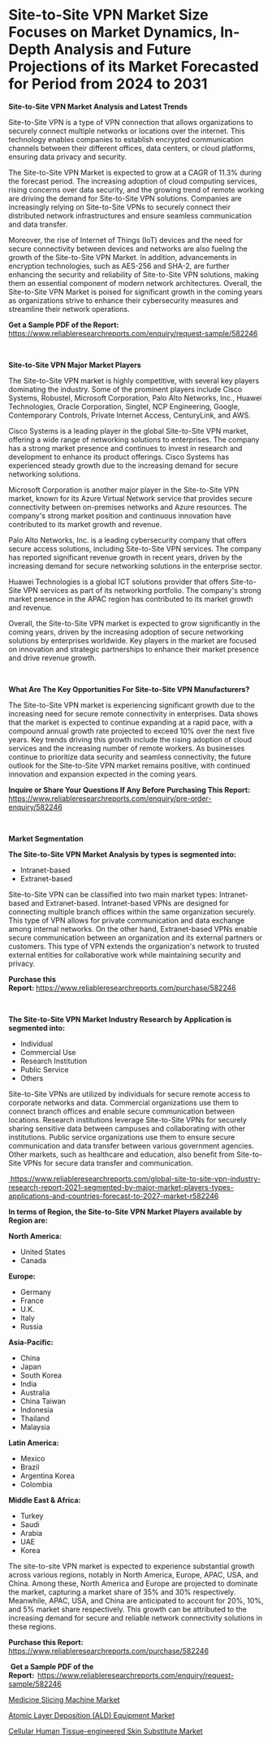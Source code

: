 <p><h1>Site-to-Site VPN Market Size Focuses on Market Dynamics, In-Depth Analysis and Future Projections of its Market Forecasted for Period from 2024 to 2031</h1></p><p><strong>Site-to-Site VPN Market Analysis and Latest Trends</strong></p>
<p><p>Site-to-Site VPN is a type of VPN connection that allows organizations to securely connect multiple networks or locations over the internet. This technology enables companies to establish encrypted communication channels between their different offices, data centers, or cloud platforms, ensuring data privacy and security.</p><p>The Site-to-Site VPN Market is expected to grow at a CAGR of 11.3% during the forecast period. The increasing adoption of cloud computing services, rising concerns over data security, and the growing trend of remote working are driving the demand for Site-to-Site VPN solutions. Companies are increasingly relying on Site-to-Site VPNs to securely connect their distributed network infrastructures and ensure seamless communication and data transfer.</p><p>Moreover, the rise of Internet of Things (IoT) devices and the need for secure connectivity between devices and networks are also fueling the growth of the Site-to-Site VPN Market. In addition, advancements in encryption technologies, such as AES-256 and SHA-2, are further enhancing the security and reliability of Site-to-Site VPN solutions, making them an essential component of modern network architectures. Overall, the Site-to-Site VPN Market is poised for significant growth in the coming years as organizations strive to enhance their cybersecurity measures and streamline their network operations.</p></p>
<p><strong>Get a Sample PDF of the Report:&nbsp;</strong> <a href="https://www.reliableresearchreports.com/enquiry/request-sample/582246">https://www.reliableresearchreports.com/enquiry/request-sample/582246</a></p>
<p>&nbsp;</p>
<p><strong>Site-to-Site VPN Major Market Players</strong></p>
<p><p>The Site-to-Site VPN market is highly competitive, with several key players dominating the industry. Some of the prominent players include Cisco Systems, Robustel, Microsoft Corporation, Palo Alto Networks, Inc., Huawei Technologies, Oracle Corporation, Singtel, NCP Engineering, Google, Contemporary Controls, Private Internet Access, CenturyLink, and AWS.</p><p>Cisco Systems is a leading player in the global Site-to-Site VPN market, offering a wide range of networking solutions to enterprises. The company has a strong market presence and continues to invest in research and development to enhance its product offerings. Cisco Systems has experienced steady growth due to the increasing demand for secure networking solutions.</p><p>Microsoft Corporation is another major player in the Site-to-Site VPN market, known for its Azure Virtual Network service that provides secure connectivity between on-premises networks and Azure resources. The company's strong market position and continuous innovation have contributed to its market growth and revenue.</p><p>Palo Alto Networks, Inc. is a leading cybersecurity company that offers secure access solutions, including Site-to-Site VPN services. The company has reported significant revenue growth in recent years, driven by the increasing demand for secure networking solutions in the enterprise sector.</p><p>Huawei Technologies is a global ICT solutions provider that offers Site-to-Site VPN services as part of its networking portfolio. The company's strong market presence in the APAC region has contributed to its market growth and revenue.</p><p>Overall, the Site-to-Site VPN market is expected to grow significantly in the coming years, driven by the increasing adoption of secure networking solutions by enterprises worldwide. Key players in the market are focused on innovation and strategic partnerships to enhance their market presence and drive revenue growth.</p></p>
<p>&nbsp;</p>
<p><strong>What Are The Key Opportunities For Site-to-Site VPN Manufacturers?</strong></p>
<p><p>The Site-to-Site VPN market is experiencing significant growth due to the increasing need for secure remote connectivity in enterprises. Data shows that the market is expected to continue expanding at a rapid pace, with a compound annual growth rate projected to exceed 10% over the next five years. Key trends driving this growth include the rising adoption of cloud services and the increasing number of remote workers. As businesses continue to prioritize data security and seamless connectivity, the future outlook for the Site-to-Site VPN market remains positive, with continued innovation and expansion expected in the coming years.</p></p>
<p><strong>Inquire or Share Your Questions If Any Before Purchasing This Report:</strong> <a href="https://www.reliableresearchreports.com/enquiry/pre-order-enquiry/582246">https://www.reliableresearchreports.com/enquiry/pre-order-enquiry/582246</a></p>
<p>&nbsp;</p>
<p><strong>Market Segmentation</strong></p>
<p><strong>The Site-to-Site VPN Market Analysis by types is segmented into:</strong></p>
<p><ul><li>Intranet-based</li><li>Extranet-based</li></ul></p>
<p><p>Site-to-Site VPN can be classified into two main market types: Intranet-based and Extranet-based. Intranet-based VPNs are designed for connecting multiple branch offices within the same organization securely. This type of VPN allows for private communication and data exchange among internal networks. On the other hand, Extranet-based VPNs enable secure communication between an organization and its external partners or customers. This type of VPN extends the organization's network to trusted external entities for collaborative work while maintaining security and privacy.</p></p>
<p><strong>Purchase this Report:&nbsp;</strong><a href="https://www.reliableresearchreports.com/purchase/582246">https://www.reliableresearchreports.com/purchase/582246</a></p>
<p>&nbsp;</p>
<p><strong>The Site-to-Site VPN Market Industry Research by Application is segmented into:</strong></p>
<p><ul><li>Individual</li><li>Commercial Use</li><li>Research Institution</li><li>Public Service</li><li>Others</li></ul></p>
<p><p>Site-to-Site VPNs are utilized by individuals for secure remote access to corporate networks and data. Commercial organizations use them to connect branch offices and enable secure communication between locations. Research institutions leverage Site-to-Site VPNs for securely sharing sensitive data between campuses and collaborating with other institutions. Public service organizations use them to ensure secure communication and data transfer between various government agencies. Other markets, such as healthcare and education, also benefit from Site-to-Site VPNs for secure data transfer and communication.</p></p>
<p><a href="https://www.reliableresearchreports.com/global-site-to-site-vpn-industry-research-report-2021-segmented-by-major-market-players-types-applications-and-countries-forecast-to-2027-market-r582246">&nbsp;https://www.reliableresearchreports.com/global-site-to-site-vpn-industry-research-report-2021-segmented-by-major-market-players-types-applications-and-countries-forecast-to-2027-market-r582246</a></p>
<p><strong>In terms of Region, the Site-to-Site VPN Market Players available by Region are:</strong></p>
<p>
    <p> <strong> North America: </strong>
        <ul>
            <li>United States</li>
            <li>Canada</li>
        </ul>
        </p> 
    <p> <strong> Europe: </strong>
        <ul>
            <li>Germany</li>
            <li>France</li>
            <li>U.K.</li>
            <li>Italy</li>
            <li>Russia</li>
        </ul>
        </p> 
    <p> <strong> Asia-Pacific: </strong>
        <ul>
            <li>China</li>
            <li>Japan</li>
            <li>South Korea</li>
            <li>India</li>
            <li>Australia</li>
            <li>China Taiwan</li>
            <li>Indonesia</li>
            <li>Thailand</li>
            <li>Malaysia</li>
        </ul>
        </p> 
    <p> <strong> Latin America: </strong>
        <ul>
            <li>Mexico</li>
            <li>Brazil</li>
            <li>Argentina Korea</li>
            <li>Colombia</li>
        </ul>
        </p> 
    <p> <strong> Middle East & Africa: </strong>
        <ul>
            <li>Turkey</li>
            <li>Saudi</li>
            <li>Arabia</li>
            <li>UAE</li>
            <li>Korea</li>
        </ul>
    </p>
    </p>
<p><p>The site-to-site VPN market is expected to experience substantial growth across various regions, notably in North America, Europe, APAC, USA, and China. Among these, North America and Europe are projected to dominate the market, capturing a market share of 35% and 30% respectively. Meanwhile, APAC, USA, and China are anticipated to account for 20%, 10%, and 5% market share respectively. This growth can be attributed to the increasing demand for secure and reliable network connectivity solutions in these regions.</p></p>
<p><strong>Purchase this Report: </strong><a href="https://www.reliableresearchreports.com/purchase/582246">https://www.reliableresearchreports.com/purchase/582246</a></p>
<p>&nbsp;<strong>Get a Sample PDF of the Report:&nbsp;&nbsp;</strong><a href="https://www.reliableresearchreports.com/enquiry/request-sample/582246">https://www.reliableresearchreports.com/enquiry/request-sample/582246</a></p>
<p><strong></strong></p>
<p><p><a href="https://medium.com/@diegomoen/global-medicine-slicing-machine-market-by-product-type-by-application-by-region-and-companies-523630160cb3">Medicine Slicing Machine Market</a></p><p><a href="https://github.com/thomasBaker655/Market-Research-Report-List-1/blob/main/atomic-layer-deposition-ald-equipment-market.md">Atomic Layer Deposition (ALD) Equipment Market</a></p><p><a href="https://medium.com/@codystark63/global-cellular-human-tissue-engineered-skin-substitute-market-trends-insights-into-growth-a359284aff72">Cellular Human Tissue-engineered Skin Substitute Market</a></p></p>